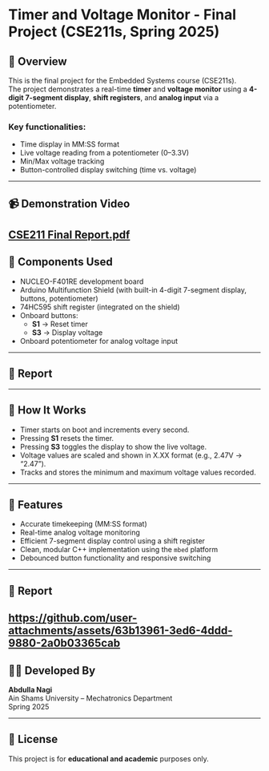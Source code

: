 # Timer and Voltage Monitor - Final Project (CSE211s, Spring 2025)

## 📌 Overview
This is the final project for the Embedded Systems course (CSE211s).  
The project demonstrates a real-time **timer** and **voltage monitor** using a **4-digit 7-segment display**, **shift registers**, and **analog input** via a potentiometer.

### Key functionalities:
- Time display in MM:SS format
- Live voltage reading from a potentiometer (0–3.3V)
- Min/Max voltage tracking
- Button-controlled display switching (time vs. voltage)

---

## 📹 Demonstration Video
[CSE211 Final Report.pdf](https://github.com/user-attachments/files/20265810/CSE211.Final.Report.pdf)
---

## 🔧 Components Used
- NUCLEO-F401RE development board
- Arduino Multifunction Shield (with built-in 4-digit 7-segment display, buttons, potentiometer)
- 74HC595 shift register (integrated on the shield)
- Onboard buttons:  
  - **S1** → Reset timer  
  - **S3** → Display voltage
- Onboard potentiometer for analog voltage input
---

## 📁 Report



---

## 🧠 How It Works
- Timer starts on boot and increments every second.
- Pressing **S1** resets the timer.
- Pressing **S3** toggles the display to show the live voltage.
- Voltage values are scaled and shown in X.XX format (e.g., 2.47V → “2.47”).
- Tracks and stores the minimum and maximum voltage values recorded.

---

## 🧪 Features
- Accurate timekeeping (MM:SS format)
- Real-time analog voltage monitoring
- Efficient 7-segment display control using a shift register
- Clean, modular C++ implementation using the `mbed` platform
- Debounced button functionality and responsive switching
---

## 📜 Report
https://github.com/user-attachments/assets/63b13961-3ed6-4ddd-9880-2a0b03365cab
---

## 👨‍💻 Developed By
**Abdulla Nagi**  
Ain Shams University – Mechatronics Department  
Spring 2025

---

## 📝 License
This project is for **educational and academic** purposes only.


